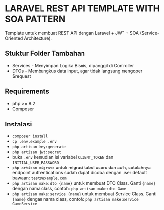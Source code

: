 # LARAVEL REST API TEMPLATE WITH SOA PATTERN
Template untuk membuat REST API dengan Laravel + JWT + SOA (Service-Oriented Architecture).

## Stuktur Folder Tambahan
- Services - Menyimpan Logika Bisnis, dipanggil di Controller
- DTOs - Membungkus data input, agar tidak langsung mengoper $request

## Requirements
- php >= 8.2
- Composer

## Instalasi
- `composer install`
- `cp .env.example .env`
- `php artisan key:generate`
- `php artisan jwt:secret`
- buka `.env` kemudian isi variabel `CLIENT_TOKEN` dan `INITIAL_USER_PASSWORD`
- `php artisan migrate` untuk migrasi tabel users dan auth, setelahnya endpoint authentications sudah dapat dicoba dengan user default bawaan: `test@example.com`
- `php artisan make:dto {name}` untuk membuat DTO Class. Ganti `{name}` dengan nama class, contoh: `php artisan make:dto Game`
- `php artisan make:service {name}` untuk membuat Service Class. Ganti `{name}` dengan nama class, contoh: `php artisan make:service GameService`
